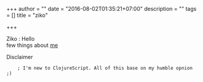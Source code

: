 +++
author = ""
date = "2016-08-02T01:35:21+07:00"
description = ""
tags = []
title = "ziko"

+++

Ziko : Hello  
few things about [me](https://github.com/jigkoxsee)

Disclaimer

        ; I'm new to ClojureScript. All of this base on my humble opnion ;)

